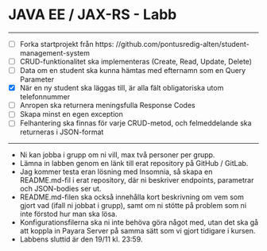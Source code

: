 # JAVA EE / JAX-RS - Labb

______________

- [ ] Forka startprojekt från
  https: //github.com/pontusredig-alten/student-management-system
- [ ]  CRUD-funktionalitet ska implementeras (Create, Read, Update, Delete)
- [ ] Data om en student ska kunna hämtas med efternamn som en Query Parameter
- [x] När en ny student ska läggas till, är alla fält obligatoriska utom telefonnummer
- [ ] Anropen ska returnera meningsfulla Response Codes 
- [ ] Skapa minst en egen exception
- [ ] Felhantering ska finnas för varje CRUD-metod, och felmeddelande ska returneras i JSON-format

______________
- Ni kan jobba i grupp om ni vill, max två personer per grupp.
- Lämna in labben genom en länk till erat repository på GitHub / GitLab.
- Jag kommer testa eran lösning med Insomnia, så skapa en README.md-fil i erat
repository, där ni beskriver endpoints, parametrar och JSON-bodies ser ut.
- README.md-filen ska också innehålla kort beskrivning om vem som gjort vad (ifall
ni jobbat i grupp), samt om ni stötte på problem som ni inte förstod hur man ska
lösa.
- Konfigurationsfilerna ska ni inte behöva göra något med, utan det ska gå att koppla
in Payara Server på samma sätt som vi gjort tidigare i kursen.
- Labbens sluttid är den 19/11 kl. 23:59.
